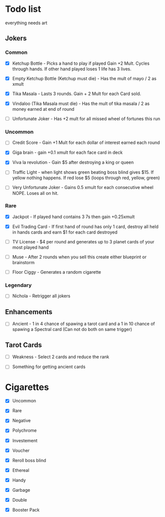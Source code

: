 # Todo list
everything needs art
## Jokers
### Common
- [x] Ketchup Bottle - Picks a hand to play if played Gain +2 Mult. Cycles through hands. If other hand played loses 1 life has 3 lives.

- [x] Empty Ketchup Bottle (Ketchup must die) - Has the mult of mayo / 2 as xmult

- [x] Tika Masala - Lasts 3 rounds. Gain + 2 Mult for each Card sold.

- [x] Vindaloo (Tika Masala must die) - Has the mult of tika masala / 2 as money earned at end of round

- [ ] Unfortunate Joker - Has +2 mult for all missed wheel of fortunes this run


### Uncommon
- [ ] Credit Score - Gain +1 Mult for each dollar of interest earned each round

- [x] Giga brain - gain +0.1 xmult for each face card in deck

- [x] Viva la revolution - Gain $5 after destroying a king or queen

- [ ] Traffic Light - when light shows green beating boss blind gives $15. If yellow nothing happens. If red lose $5 (loops through red, yellow, green)

- [ ] Very Unfortunate Joker - Gains 0.5 xmult for each consecutive wheel NOPE. Loses all on hit.


### Rare
- [x] Jackpot - If played hand contains 3 7s then gain +0.25xmult

- [x] Evil Trading Card - If first hand of round has only 1 card, destroy all held in hands cards and earn $1 for each card destroyed

- [ ] TV License - $4 per round and generates up to 3 planet cards of your most played hand

- [ ] Muse - After 2 rounds when you sell this create either blueprint or brainstorm

- [ ] Floor Ciggy - Generates a random cigarette


### Legendary
- [ ] Nichola - Retrigger all jokers


## Enhancements
- [ ] Ancient - 1 in 4 chance of spawing a tarot card and a 1 in 10 chance of spawing a Spectral card (Can not do both on same trigger)


## Tarot Cards
- [ ] Weakness - Select 2 cards and reduce the rank

- [ ] Something for getting ancient cards


# Cigarettes
- [x] Uncommon

- [x] Rare

- [x] Negative

- [x] Polychrome

- [x] Investement

- [x] Voucher

- [x] Reroll boss blind

- [x] Ethereal

- [x] Handy

- [x] Garbage

- [x] Double

- [x] Booster Pack
